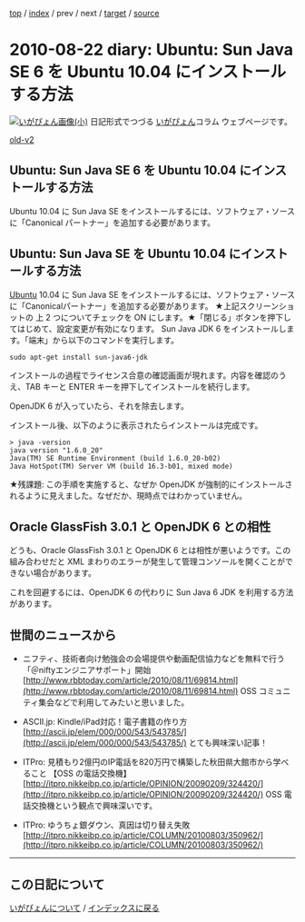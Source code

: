 [top](https://igapyon.github.io/diary/) 
 / [index](https://igapyon.github.io/diary/2010/index.html) 
 / prev 
 / next 
 / [target](https://igapyon.github.io/diary/2010/ig100822.html) 
 / [source](https://github.com/igapyon/diary/blob/gh-pages/2010/ig100822.html.src.md) 

2010-08-22 diary: Ubuntu: Sun Java SE 6 を Ubuntu 10.04 にインストールする方法
=====================================================================================================
[![いがぴょん画像(小)](https://igapyon.github.io/diary/images/iga200306s.jpg "いがぴょん")](https://igapyon.github.io/diary/memo/memoigapyon.html) 日記形式でつづる [いがぴょん](https://igapyon.github.io/diary/memo/memoigapyon.html)コラム ウェブページです。

[old-v2](ig100822-orig.html)

## Ubuntu: Sun Java SE 6 を Ubuntu 10.04 にインストールする方法

Ubuntu 10.04 に Sun Java SE をインストールするには、ソフトウェア・ソースに「Canonical パートナー」を追加する必要があります。


## Ubuntu: Sun Java SE を Ubuntu 10.04 にインストールする方法

[Ubuntu](http://www.igapyon.jp/igapyon/diary/keyword/ubuntu.html) 10.04 に Sun Java SE をインストールするには、ソフトウェア・ソースに「Canonicalパートナー」を追加する必要があります。
★上記スクリーンショットの 上 2 つについてチェックを ON にします。★「閉じる」ボタンを押下してはじめて、設定変更が有効になります。
Sun Java JDK 6 をインストールします。「端末」から以下のコマンドを実行します。

      
```
sudo apt-get install sun-java6-jdk
```

      

インストールの過程でライセンス合意の確認画面が現れます。内容を確認のうえ、TAB キーと ENTER キーを押下してインストールを続行します。

OpenJDK 6 が入っていたら、それを除去します。

インストール後、以下のように表示されたらインストールは完成です。

      
```
> java -version
java version "1.6.0_20"
Java(TM) SE Runtime Environment (build 1.6.0_20-b02)
Java HotSpot(TM) Server VM (build 16.3-b01, mixed mode)
```

      

★残課題: この手順を実施すると、なぜか OpenJDK が強制的にインストールされるように見えました。なぜだか、現時点ではわかっていません。

## Oracle GlassFish 3.0.1 と OpenJDK 6 との相性

どうも、Oracle GlassFish 3.0.1 と OpenJDK 6 とは相性が悪いようです。この組み合わせだと XML まわりのエラーが発生して管理コンソールを開くことができない場合があります。

これを回避するには、OpenJDK 6 の代わりに Sun Java 6 JDK を利用する方法があります。

## 世間のニュースから

* ニフティ、技術者向け勉強会の会場提供や動画配信協力などを無料で行う「＠niftyエンジニアサポート」開始
  [http://www.rbbtoday.com/article/2010/08/11/69814.html](http://www.rbbtoday.com/article/2010/08/11/69814.html)
  OSS コミュニティ集会などで利用してみたいと思いました。
  
* ASCII.jp: Kindle/iPad対応！電子書籍の作り方
  [http://ascii.jp/elem/000/000/543/543785/](http://ascii.jp/elem/000/000/543/543785/)
  とても興味深い記事！
  
* ITPro: 見積もり2億円のIP電話を820万円で構築した秋田県大館市から学べること 【OSS の電話交換機】
  [http://itpro.nikkeibp.co.jp/article/OPINION/20090209/324420/](http://itpro.nikkeibp.co.jp/article/OPINION/20090209/324420/)
  OSS 電話交換機という観点で興味深いです。
  
* ITPro: ゆうちょ銀ダウン、真因は切り替え失敗
  [http://itpro.nikkeibp.co.jp/article/COLUMN/20100803/350962/](http://itpro.nikkeibp.co.jp/article/COLUMN/20100803/350962/)


----------------------------------------------------------------------------------------------------

## この日記について
[いがぴょんについて](https://igapyon.github.io/diary/memo/memoigapyon.html) / [インデックスに戻る](https://igapyon.github.io/diary/idxall.html)

